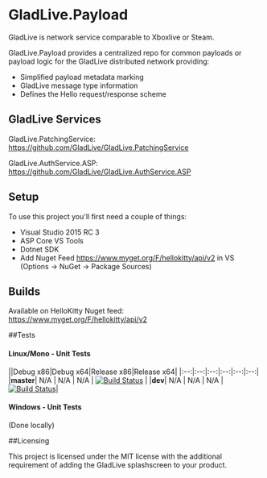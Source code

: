 # GladLive.Payload

GladLive is network service comparable to Xboxlive or Steam. 

GladLive.Payload provides a centralized repo for common payloads or payload logic for the GladLive distributed network providing:
  - Simplified payload metadata marking
  - GladLive message type information
  - Defines the Hello request/response scheme

## GladLive Services

GladLive.PatchingService: https://github.com/GladLive/GladLive.PatchingService

GladLive.AuthService.ASP: https://github.com/GladLive/GladLive.AuthService.ASP

## Setup

To use this project you'll first need a couple of things:
  - Visual Studio 2015 RC 3
  - ASP Core VS Tools
  - Dotnet SDK
  - Add Nuget Feed https://www.myget.org/F/hellokitty/api/v2 in VS (Options -> NuGet -> Package Sources)

## Builds

Available on HelloKitty Nuget feed:  https://www.myget.org/F/hellokitty/api/v2

##Tests

#### Linux/Mono - Unit Tests
||Debug x86|Debug x64|Release x86|Release x64|
|:--:|:--:|:--:|:--:|:--:|:--:|
|**master**| N/A | N/A | N/A | [![Build Status](https://travis-ci.org/GladLive/GladLive.Payload.svg?branch=master)](https://travis-ci.org/GladLive/GladLive.Payload) |
|**dev**| N/A | N/A | N/A | [![Build Status](https://travis-ci.org/GladLive/GladLive.Payload.svg?branch=dev)](https://travis-ci.org/GladLive/GladLive.Payload)|

#### Windows - Unit Tests

(Done locally)

##Licensing

This project is licensed under the MIT license with the additional requirement of adding the GladLive splashscreen to your product.
